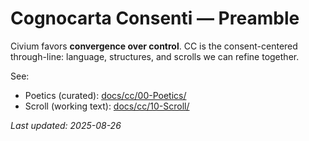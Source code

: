 # Cognocarta Consenti — Preamble

Civium favors **convergence over control**. CC is the consent-centered
through-line: language, structures, and scrolls we can refine together.

See:
- Poetics (curated): [docs/cc/00-Poetics/](00-Poetics/)
- Scroll (working text): [docs/cc/10-Scroll/](10-Scroll/)

_Last updated: 2025-08-26_

